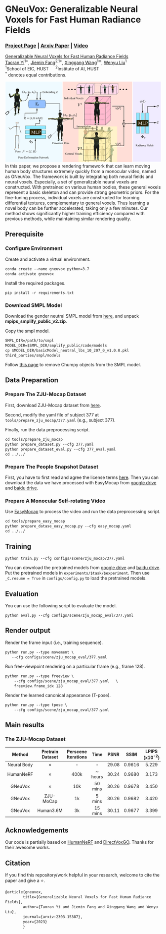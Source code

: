 # GNeuVox: Generalizable Neural Voxels for Fast Human Radiance Fields
### [Project Page](http://taoranyi.com/gneuvox/) | [Arxiv Paper](https://arxiv.org/abs/2303.15387) | [Video](https://youtu.be/fzaKbZhKIFI)

[Generalizable Neural Voxels for Fast Human Radiance Fields](https://taoranyi.github.io/geneuvox)  
[Taoran Yi](https://github.com/taoranyi)<sup>1*</sup>, 
[Jiemin Fang](https://jaminfong.cn/)<sup>2,1*</sup>, [Xinggang Wang](https://xinggangw.info/)<sup>1✉</sup>,  [Wenyu Liu](http://eic.hust.edu.cn/professor/liuwenyu/)<sup>1</sup>  
<sup>1</sup>School of EIC, HUST &emsp; <sup>2</sup>Institute of AI, HUST &emsp;  
<sup>*</sup> denotes equal contributions.

![block](./imgs/framework.png)
In this paper, we propose a rendering framework that can learn moving human body structures extremely quickly from a monocular video, named as GNeuVox. The framework is built by integrating both neural fields and neural voxels. Especially, a set of generalizable neural voxels are constructed. With pretrained on various human bodies, these general voxels represent a basic skeleton and can provide strong geometric priors. For the fine-tuning process, individual voxels are constructed for learning differential textures, complementary to general voxels. Thus learning a novel body can be further accelerated, taking only a few minutes. Our method shows significantly higher training efficiency compared with previous methods, while maintaining similar rendering quality.
## Prerequisite

### Configure Environment

Create and activate a virtual environment.

    conda create --name gneuvox python=3.7
    conda activate gneuvox

Install the required packages.

    pip install -r requirements.txt

### Download SMPL Model

Download the gender neutral SMPL model from [here](https://smplify.is.tue.mpg.de/), and unpack **mpips_smplify_public_v2.zip**.

Copy the smpl model.

    SMPL_DIR=/path/to/smpl
    MODEL_DIR=$SMPL_DIR/smplify_public/code/models
    cp $MODEL_DIR/basicModel_neutral_lbs_10_207_0_v1.0.0.pkl third_parties/smpl/models

Follow [this page](https://github.com/vchoutas/smplx/tree/master/tools) to remove Chumpy objects from the SMPL model.


## Data Preparation

### Prepare The ZJU-Mocap Dataset
First, download ZJU-Mocap dataset from [here](https://github.com/zju3dv/neuralbody/blob/master/INSTALL.md#zju-mocap-dataset). 

Second, modify the yaml file of subject 377 at `tools/prepare_zju_mocap/377.yaml` (e.g., subject 377).

Finally, run the data preprocessing script.

    cd tools/prepare_zju_mocap
    python prepare_dataset.py --cfg 377.yaml
    python prepare_dataset_eval.py --cfg 377_eval.yaml
    cd ../../

### Prepare The People Snapshot Dataset

First, you have to first read and agree the license terms [here](https://graphics.tu-bs.de/people-snapshot). Then you can download the data we have processed with EasyMocap from [google drive](https://drive.google.com/drive/folders/1wJ1oj82eGNXp0xjGmzNj_-SguE60ikB7?usp=sharing) and [baidu drive](https://pan.baidu.com/s/1yaxXwdWJ4dB2zV1iQ6rU-g?pwd=ko2e).


### Prepare A Monocular Self-rotating Video
Use [EasyMocap](https://chingswy.github.io/easymocap-public-doc/quickstart/quickstart.html#demo-on-monocular-videos) to process the video and run the data preprocessing script.

    cd tools/prepare_easy_mocap
    python prepare_datase_easy_mocap.py --cfg easy_mocap.yaml
    cd ../../

## Training

    python train.py --cfg configs/scene/zju_mocap/377.yaml
You can download the pretrained models from [google drive](https://drive.google.com/drive/folders/1wJ1oj82eGNXp0xjGmzNj_-SguE60ikB7?usp=sharing) and [baidu drive](https://pan.baidu.com/s/1yaxXwdWJ4dB2zV1iQ6rU-g?pwd=ko2e). Put the pretrained models in `experiments/$task/$experiment`. Then use `_C.resume = True` in `configs/config.py` to load the pretrained models.

## Evaluation
You can use the following script to evaluate the model.

    python eval.py --cfg configs/scene/zju_mocap_eval/377.yaml 

## Render output
Render the frame input (i.e., training sequence).

    python run.py --type movement \
       --cfg configs/scene/zju_mocap_eval/377.yaml   

Run free-viewpoint rendering on a particular frame (e.g., frame 128).

    python run.py --type freeview \
        --cfg configs/scene/zju_mocap_eval/377.yaml   \
        freeview.frame_idx 128


Render the learned canonical appearance (T-pose).

    python run.py --type tpose \
        --cfg configs/scene/zju_mocap_eval/377.yaml   
## Main results
### The ZJU-Mocap Dataset
| **Method** | **Pretrain Dataset**  | **Perscene Iterations** |**Time** | **PSNR** | **SSIM** | **LPIPS** (x10<sup>-2</sup>)|
|:-:|:-:|:-:|:-:|:-:|:-:|:-:|
Neural Body | ✗ |- | - |29.08| 0.9616 |5.229
HumanNeRF | ✗ | 400k |∼ hours |30.24 |0.9680 |3.173
GNeuVox  |✗ |10k|50 mins| 30.26 |0.9678| 3.450
GNeuVox   |ZJU-MoCap |1k |5 mins|30.26 |0.9682| 3.420
GNeuVox | Human3.6M |3k |15 mins |30.11 |0.9677 |3.399


## Acknowledgements
Our code is partially based on [HumanNeRF](https://github.com/chungyiweng/humannerf) and [DirectVoxGO](https://github.com/sunset1995/directvoxgo). Thanks for their awesome works.

## Citation
If you find this repository/work helpful in your research, welcome to cite the paper and give a ⭐.
```
@article{gneuvox,
        title={Generalizable Neural Voxels for Fast Human Radiance Fields},
        author={Taoran Yi and Jiemin Fang and Xinggang Wang and Wenyu Liu},
        journal={arxiv:2303.15387},
        year={2023}
        }
```
